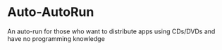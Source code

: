 # Auto-AutoRun
 An auto-run for those who want to distribute apps using CDs/DVDs and have no programming knowledge
